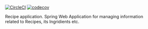 [![CircleCI](https://circleci.com/gh/Shumyk/recipe.svg?style=svg&circle-token=11e31ded20e62de78eab4579fb484a4b233ff1df)](https://circleci.com/gh/Shumyk/recipe)
[![codecov](https://codecov.io/gh/Shumyk/recipe/branch/master/graph/badge.svg)](https://codecov.io/gh/Shumyk/recipe)

Recipe application.
Spring Web Application for managing information related to Recipes, its Ingridients etc. 
